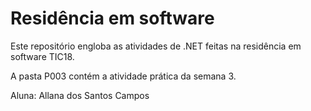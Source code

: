 # Residência em software 

Este repositório engloba as atividades de .NET feitas na residência em software TIC18.

A pasta P003 contém a atividade prática da semana 3.

Aluna: Allana dos Santos Campos

